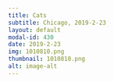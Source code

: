 ```yaml
---
title: Cats
subtitle: Chicago, 2019-2-23
layout: default
modal-id: 430
date: 2019-2-23
img: 1010810.png
thumbnail: 1010810.png
alt: image-alt
---
```

